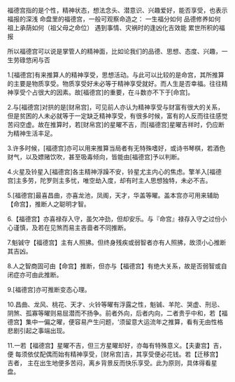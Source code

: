 福德宫指的是个性，精神状态，想法念头、潜意识、兴趣爱好，能否享受，也表示福报的深浅
命盘里的福德宫，一般可观察命造之：
    一生福分如何
    品德修养如何
    祖上承荫如何（祖父母之命位）
    遇到事情、灾祸时的逢凶化吉效能
    累世所积的福报

所以福德宫可以说是掌管人的精神面，比如论我们的品德、思想、态度、兴趣，一生劳碌悠闲与否

1.[福德宫]有来推算人的精神享受，思想活动。与此可以比较的是命宫，其所推算的主要是物质享受。物质享受好未必等于精神享受就好。而人生是否幸福。往往精神享受个占很大的因素。故[福德宫]的重要，在斗数亦不下于[命宫]。

2.与[福德宫]对拱的是[财帛宫]，可见前人亦认为精神享受与财富有很大的关系，但是贫困的人未必就等于一定缺乏精神享受，有很多时候，富有的人反而往往感觉苦闷空虚。故在推算时，若[财帛宫]的星曜不吉，而[福德宫]星曜吉祥时，仍应断为精神生活丰足。

3.许多时候，[福德宫]亦可以用来推算当局者有无特殊嗜好，或诗书琴棋，若酒色财气，以及嫖赌饮吹，甚至吸毒倾向，皆能由[福德宫]予以判断。

4.火星及铃星入[福德宫]各主精神浮躁不安，铃星尤主内心的焦虑。擎羊入[福德宫]主多劳，陀罗则主多忧，唯空劫入度，却有时主人思想独特，未必不吉。

5.[福德宫]最喜昌曲，亦喜龙池，凤阁，天才，华盖等曜。盖本宫亦可用来辅助【命宫】，推断人之聪明才智。

6.【福德宫】亦喜禄存入守，虽欠冲劲，但却安乐。与『命宫』禄存入守之过份小心谨慎，及若在见煞而易主吝啬者不同推断。

7.魁铖守【福德宫】主有人照拂。但终身残疾或弱智者亦有人照拂，故须小心推断其吉凶。

8.人之智商固可由【命宫】推断，但亦与【福德宫】有绝大关系，故是否弱智或自闭症亦可由此推断。

9.[福德宫]亦可推断变态心理。

10.昌曲、龙风、桃花、天才、火铃等曜有浮露之性，魁铖、羊陀、哭虚、刑忌、阴煞、孤寡等曜则易屈潜而不扬争。前者外向，后者内向，二者贵乎中和，若【福德宫】集中一偏之曜，便容易产生问题，‘须留意大运流年之推算，看有无由性格悲剧引起之事端出现。

11.一若【福德宫】星曜不吉，但三方星曜却好，亦每有特殊意义。【夫妻宫】吉，便
每须依仗配偶而始有精神享受，[财帛宫]吉，其享受便必花钱。若【迁移宫】吉者，
主在出生地便多苦闷，离乡背景反而快乐享受。此为原则，具体得看星盘。